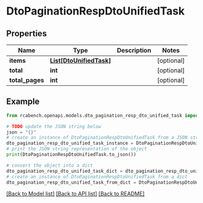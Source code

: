 # DtoPaginationRespDtoUnifiedTask


## Properties

Name | Type | Description | Notes
------------ | ------------- | ------------- | -------------
**items** | [**List[DtoUnifiedTask]**](DtoUnifiedTask.md) |  | [optional] 
**total** | **int** |  | [optional] 
**total_pages** | **int** |  | [optional] 

## Example

```python
from rcabench.openapi.models.dto_pagination_resp_dto_unified_task import DtoPaginationRespDtoUnifiedTask

# TODO update the JSON string below
json = "{}"
# create an instance of DtoPaginationRespDtoUnifiedTask from a JSON string
dto_pagination_resp_dto_unified_task_instance = DtoPaginationRespDtoUnifiedTask.from_json(json)
# print the JSON string representation of the object
print(DtoPaginationRespDtoUnifiedTask.to_json())

# convert the object into a dict
dto_pagination_resp_dto_unified_task_dict = dto_pagination_resp_dto_unified_task_instance.to_dict()
# create an instance of DtoPaginationRespDtoUnifiedTask from a dict
dto_pagination_resp_dto_unified_task_from_dict = DtoPaginationRespDtoUnifiedTask.from_dict(dto_pagination_resp_dto_unified_task_dict)
```
[[Back to Model list]](../README.md#documentation-for-models) [[Back to API list]](../README.md#documentation-for-api-endpoints) [[Back to README]](../README.md)


